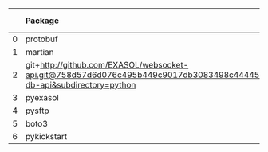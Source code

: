 <!-- markdown-link-check-disable -->

|    | Package                                                                                                                       | Version in 2.4.0     | Version in 2.5.0     | Status   |
|---:|:------------------------------------------------------------------------------------------------------------------------------|:---------------------|:---------------------|:---------|
|  0 | protobuf                                                                                                                      | 3.17.3               | 3.17.3               |          |
|  1 | martian                                                                                                                       | 1.4                  | 1.4                  |          |
|  2 | git+http://github.com/EXASOL/websocket-api.git@758d57d6d076c495b449c9017db3083498c44445#egg=exasol-db-api&subdirectory=python | No version specified | No version specified |          |
|  3 | pyexasol                                                                                                                      | 0.20.0               | 0.20.0               |          |
|  4 | pysftp                                                                                                                        | 0.2.9                | 0.2.9                |          |
|  5 | boto3                                                                                                                         | 1.17.96              | 1.17.96              |          |
|  6 | pykickstart                                                                                                                   | 3.33                 | 3.33                 |          |